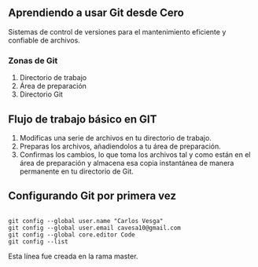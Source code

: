 ## Aprendiendo a usar Git desde Cero
Sistemas de control de versiones para el mantenimiento eficiente y confiable de archivos.

### Zonas de Git
1. Directorio de trabajo
2. Área de preparación
3. Directorio Git

## Flujo de trabajo básico en GIT
1. Modificas una serie de archivos en tu directorio de trabajo.
2. Preparas los archivos, añadiendolos a tu área de preparación.
3. Confirmas los cambios, lo que toma los archivos tal y como están en el área de preparación y almacena esa copia instantánea de manera permanente en tu directorio de Git.

## Configurando Git por primera vez

```

git config --global user.name "Carlos Vesga"
git config --global user.email cavesa10@gmail.com
git config --global core.editor Code
git config --list

```

Esta línea fue creada en la rama master.